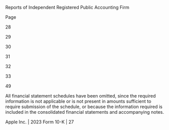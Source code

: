 Reports of Independent Registered Public Accounting Firm

Page

28

29

30

31

32

33

49

All financial statement schedules have been omitted, since the required information is not applicable or is not present in amounts
sufficient  to  require  submission  of  the  schedule,  or  because  the  information  required  is  included  in  the  consolidated  financial
statements and accompanying notes.

Apple Inc. | 2023 Form 10-K | 27
